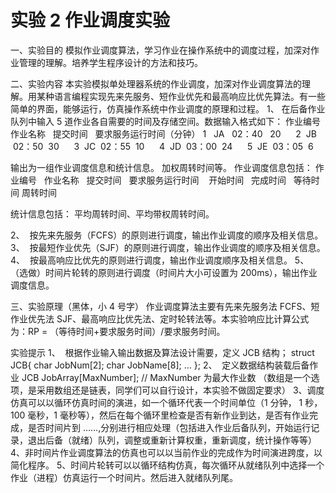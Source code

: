 # 实验 2 作业调度实验

一、实验目的
模拟作业调度算法，学习作业在操作系统中的调度过程，加深对作业管理的理解。培养学生程序设计的方法和技巧。

二、实验内容
本实验模拟单处理器系统的作业调度，加深对作业调度算法的理解。用某种语言编程实现先来先服务、短作业优先和最高响应比优先算法。有一些简单的界面，能够运行，仿真操作系统中作业调度的原理和过程。
1、 在后备作业队列中输入 5 道作业各自需要的时间及存储空间。数据输入格式如下：
作业编号   作业名称   提交时间   要求服务运行时间（分钟）
1   JA   02：40   20     
2  JB  02：50  30     
3  JC  02：55  10     
4  JD  03：00  24     
5  JE  03：05  6

输出为一组作业调度信息和统计信息。 加权周转时间等。
作业调度信息包括：
作业编号   作业名称   提交时间   要求服务运行时间    开始时间   完成时间   等待时间 周转时间

统计信息包括： 平均周转时间、平均带权周转时间。

2、  按先来先服务（FCFS）的原则进行调度，输出作业调度的顺序及相关信息。
3、  按最短作业优先（SJF）的原则进行调度，输出作业调度的顺序及相关信息。
4、  按最高响应比优先的原则进行调度，输出作业调度顺序及相关信息。
5、  （选做）时间片轮转的原则进行调度（时间片大小可设置为 200ms），输出作业调度信息。

三、实验原理（黑体，小 4 号字）
作业调度算法主要有先来先服务法 FCFS、短作业优先法 SJF、最高响应比优先法、定时轮转法等。本实验响应比计算公式为：RP = （等待时间+要求服务时间）/要求服务时间。

实验提示
1、  根据作业输入输出数据及算法设计需要，定义 JCB 结构；
struct JCB{
char JobNum[2];
char JobName[8];
…
};
2、  定义数据结构装载后备作业
JCB JobArray[MaxNumber]; // MaxNumber 为最大作业数
（数组是一个选项，是采用数组还是链表，同学们可以自行设计，本实验不做固定要求）
3、调度仿真可以以循环仿真时间的演进，如一个循环代表一个时间单位（1 分钟， 1 秒， 100 毫秒，1 毫秒等），然后在每个循环里检查是否有新作业到达，是否有作业完成，是否时间片到 ……,分别进行相应处理（包括进入作业后备队列，开始运行记录，退出后备（就绪）队列，调整或重新计算权重，重新调度，统计操作等等）
4、非时间片作业调度算法的仿真也可以以当前作业的完成作为时间演进跨度，以简化程序。
5、时间片轮转可以以循环结构仿真，每次循环从就绪队列中选择一个作业（进程）仿真运行一个时间片。然后进入就绪队列尾。
